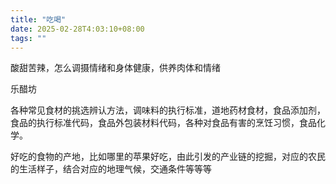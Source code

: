 ```yaml
---
title: "吃喝"
date: 2025-02-28T4:03:10+08:00
tags: ""
---
```


酸甜苦辣，怎么调摄情绪和身体健康，供养肉体和情绪

乐醋坊

各种常见食材的挑选辨认方法，调味料的执行标准，道地药材食材，食品添加剂，食品的执行标准代码，食品外包装材料代码，各种对食品有害的烹饪习惯，食品化学。

好吃的食物的产地，比如哪里的苹果好吃，由此引发的产业链的挖掘，对应的农民的生活样子，结合对应的地理气候，交通条件等等等